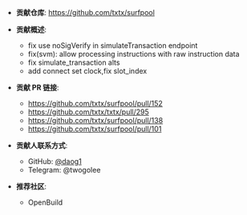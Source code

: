 - **贡献仓库**: https://github.com/txtx/surfpool
- **贡献概述**:
  - fix use noSigVerify in simulateTransaction endpoint
  - fix(svm): allow processing instructions with raw instruction data
  - fix simulate_transaction alts
  - add connect set clock,fix slot_index
- **贡献 PR 链接**:
  - https://github.com/txtx/surfpool/pull/152
  - https://github.com/txtx/txtx/pull/295
  - https://github.com/txtx/surfpool/pull/138
  - https://github.com/txtx/surfpool/pull/101

- **贡献人联系方式**:
  - GitHub: [@daog1](https://github.com/daog1)
  - Telegram: @twogolee
- **推荐社区**:
  - OpenBuild
